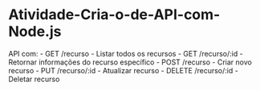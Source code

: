 # Atividade-Cria-o-de-API-com-Node.js
API com: - GET /recurso - Listar todos os recursos - GET /recurso/:id - Retornar informações do recurso específico - POST /recurso - Criar novo recurso - PUT /recurso/:id - Atualizar recurso - DELETE /recurso/:id - Deletar recurso
